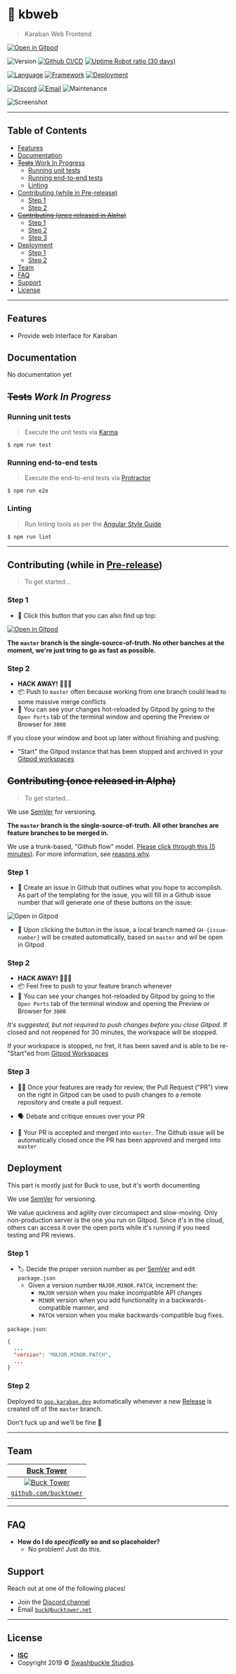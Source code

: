 <!-- omit in toc -->
# 🐪 kbweb

> Karaban Web Frontend

[![Open in Gitpod](https://gitpod.io/button/open-in-gitpod.svg)](https://gitpod.io/#https://github.com/swshbkl/kbweb)

![Version](https://img.shields.io/github/v/tag/swshbkl/kbweb)
[![Github CI/CD](https://img.shields.io/github/workflow/status/swshbkl/kbweb/Build%20and%20Deploy)](https://github.com/swshbkl/kbweb/actions?query=workflow%3A%22Build+and+Deploy%22)
[![Uptime Robot ratio (30 days)](https://img.shields.io/uptimerobot/ratio/m783902454-fad9d43f2b0313fbae94de8a.svg)](https://status.swashbuckle.dev)

[![Language](https://img.shields.io/badge/language-typescript-2B4F7E.svg?longCache=true)](https://www.typescriptlang.org/docs/handbook/typescript-in-5-minutes.html/)
[![Framework](https://img.shields.io/badge/framework-react-67DBF9.svg?longCache=true)](https://reactjs.org/docs/getting-started.html)
[![Deployment](https://img.shields.io/badge/deployment-firebase-FECA41.svg?longCache=true)](https://firebase.google.com/docs/hosting)

[![Discord](https://img.shields.io/discord/649868467893305346)](https://discordapp.com/channels/649868467893305346/649868575049252865)
[![Email](https://img.shields.io/badge/email-buck-blue.svg?longCache=true)](mailto:buck@bucktower.net)
![Maintenance](https://img.shields.io/maintenance/yes/2019.svg?style=flat-square)

![Screenshot](https://i.imgur.com/WSahR2w.jpg)

---

<!-- omit in toc -->
## Table of Contents

- [Features](#features)
- [Documentation](#documentation)
- [~~Tests~~ Work In Progress](#tests-work-in-progress)
  - [Running unit tests](#running-unit-tests)
  - [Running end-to-end tests](#running-end-to-end-tests)
  - [Linting](#linting)
- [Contributing (while in Pre-release)](#contributing-while-in-pre-release)
  - [Step 1](#step-1)
  - [Step 2](#step-2)
- [~~Contributing (once released in Alpha)~~](#contributing-once-released-in-alpha)
  - [Step 1](#step-1-1)
  - [Step 2](#step-2-1)
  - [Step 3](#step-3)
- [Deployment](#deployment)
  - [Step 1](#step-1-2)
  - [Step 2](#step-2-2)
- [Team](#team)
- [FAQ](#faq)
- [Support](#support)
- [License](#license)

---

## Features

- Provide web interface for Karaban

## Documentation

No documentation yet

## ~~Tests~~ *Work In Progress*

### Running unit tests

> Execute the unit tests via [Karma](https://karma-runner.github.io)

```shell
$ npm run test
```

### Running end-to-end tests

> Execute the end-to-end tests via [Protractor](http://www.protractortest.org/)

```shell
$ npm run e2e
```

### Linting

> Run linting tools as per the [Angular Style Guide](https://angular.io/guide/styleguide)

```shell
$ npm run lint
```

---

## Contributing (while in [Pre-release](https://github.com/swshbkl/kbweb/releases))

> To get started...

### Step 1

- 👯 Click this button that you can also find up top:

[![Open in Gitpod](https://gitpod.io/button/open-in-gitpod.svg)](https://gitpod.io/#https://github.com/swshbkl/kbweb)

**The `master` branch is the single-source-of-truth. No other banches at the moment, we're just tring to go as fast as possible.**

### Step 2

- **HACK AWAY!** 🔨🔨🔨
- 📦 Push to `master` often because working from one branch could lead to some massive merge conflicts
- 👀 You can see your changes hot-reloaded by Gitpod by going to the `Open Ports` tab of the terminal window and opening the Preview or Browser for `3000`

If you close your window and boot up later without finishing and pushing:

- "Start" the Gitpod instance that has been stopped and archived in your [Gitpod workspaces](https://gitpod.io/workspaces/)

## ~~Contributing (once released in Alpha)~~

> To get started...

We use [SemVer](https://semver.org/) for versioning.

**The `master` branch is the single-source-of-truth. All other branches are feature branches to be merged in.**

We use a trunk-based, "Github flow" model. [Please click through this (5 minutes)](https://guides.github.com/introduction/flow/).
For more information, see [reasons why](https://githubflow.github.io/).

### Step 1

- 👯 Create an issue in Github that outlines what you hope to accomplish.
As part of the templating for the issue, you will fill in a Github issue number that will generate one of these buttons on the issue:

![Open in Gitpod](https://gitpod.io/button/open-in-gitpod.svg)

- 🌱 Upon clicking the button in the issue, a local branch named `GH-{issue-number}` will be created automatically, based on `master` and wil be open in Gitpod

### Step 2

- **HACK AWAY!** 🔨🔨🔨
- 📦 Feel free to push to your feature branch whenever
- 👀 You can see your changes hot-reloaded by Gitpod by going to the `Open Ports` tab of the terminal window and opening the Preview or Browser for `3000`

*It's suggested, but not required to push changes before you close Gitpod.* If closed and not reopened for 30 minutes, the workspace will be stopped.

If your workspace is stopped, no fret, it has been saved and is able to be re-"Start"ed from [Gitpod Workspaces](https://gitpod.io/workspaces/)

### Step 3


- 👨‍🍳 Once your features are ready for review, the Pull Request ("PR") view on the right in Gitpod can be used to push changes to a remote repository and create a pull request.

- 🗣 Debate and critique ensues over your PR

- 🔀 Your PR is accepted and merged into `master`. The Github issue will be automatically closed once the PR has been approved and merged into `master`

## Deployment

This part is mostly just for Buck to use, but it's worth documenting

We use [SemVer](https://semver.org/) for versioning.

We value quickness and agility over circumspect and slow-moving.
Only non-production server is the one you run on Gitpod.
Since it's in the cloud, others can access it over the open ports while it's running if you need testing and PR reviews.


### Step 1

- 🏷 Decide the proper version number as per [SemVer](https://semver.org/) and edit `package.json`
    - Given a version number `MAJOR.MINOR.PATCH`, increment the:
        - `MAJOR` version when you make incompatible API changes
        - `MINOR` version when you add functionality in a backwards-compatible manner, and
        - `PATCH` version when you make backwards-compatible bug fixes.

`package.json`:

```json
{
  ...
  "version": "MAJOR.MINOR.PATCH",
  ...
}
```

### Step 2

Deployed to [`app.karaban.dev`](https://app.karaban.dev) automatically whenever a new [Release](https://github.com/swshbkl/kbweb/releases) is created off of the `master` branch.

Don't fuck up and we'll be fine 🤗

---

## Team

| [**Buck Tower**](https://bucktower.net) |
| :---: |
| [![Buck Tower](https://avatars1.githubusercontent.com/u/1170938?v=3&s=200)](https://bucktower.net)|
| [`github.com/bucktower`](https://github.com/bucktower) |

---

## FAQ

- **How do I do *specifically* so and so placeholder?**
  - No problem! Just do this.

## Support

Reach out at one of the following places!

- Join the [Discord channel](https://discordapp.com/channels/649868467893305346/649868575049252865)
- Email [`buck@bucktower.net`](mailto:buck@bucktower.net)

---

## License

- **[ISC](https://opensource.org/licenses/ISC)**
- Copyright 2019 © [Swashbuckle Studios](https://swashbuckle.dev).
